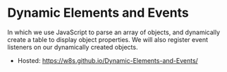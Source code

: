 # Dynamic Elements and Events

In which we use JavaScript to parse an array of objects, and dynamically create a table to display object properties. We will also register event listeners on our dynamically created objects.

* Hosted: <https://w8s.github.io/Dynamic-Elements-and-Events/>
